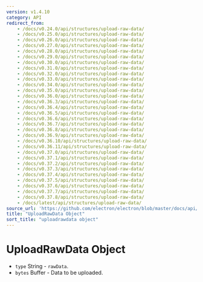 ```yaml
---
version: v1.4.10
category: API
redirect_from:
    - /docs/v0.24.0/api/structures/upload-raw-data/
    - /docs/v0.25.0/api/structures/upload-raw-data/
    - /docs/v0.26.0/api/structures/upload-raw-data/
    - /docs/v0.27.0/api/structures/upload-raw-data/
    - /docs/v0.28.0/api/structures/upload-raw-data/
    - /docs/v0.29.0/api/structures/upload-raw-data/
    - /docs/v0.30.0/api/structures/upload-raw-data/
    - /docs/v0.31.0/api/structures/upload-raw-data/
    - /docs/v0.32.0/api/structures/upload-raw-data/
    - /docs/v0.33.0/api/structures/upload-raw-data/
    - /docs/v0.34.0/api/structures/upload-raw-data/
    - /docs/v0.35.0/api/structures/upload-raw-data/
    - /docs/v0.36.0/api/structures/upload-raw-data/
    - /docs/v0.36.3/api/structures/upload-raw-data/
    - /docs/v0.36.4/api/structures/upload-raw-data/
    - /docs/v0.36.5/api/structures/upload-raw-data/
    - /docs/v0.36.6/api/structures/upload-raw-data/
    - /docs/v0.36.7/api/structures/upload-raw-data/
    - /docs/v0.36.8/api/structures/upload-raw-data/
    - /docs/v0.36.9/api/structures/upload-raw-data/
    - /docs/v0.36.10/api/structures/upload-raw-data/
    - /docs/v0.36.11/api/structures/upload-raw-data/
    - /docs/v0.37.0/api/structures/upload-raw-data/
    - /docs/v0.37.1/api/structures/upload-raw-data/
    - /docs/v0.37.2/api/structures/upload-raw-data/
    - /docs/v0.37.3/api/structures/upload-raw-data/
    - /docs/v0.37.4/api/structures/upload-raw-data/
    - /docs/v0.37.5/api/structures/upload-raw-data/
    - /docs/v0.37.6/api/structures/upload-raw-data/
    - /docs/v0.37.7/api/structures/upload-raw-data/
    - /docs/v0.37.8/api/structures/upload-raw-data/
    - /docs/latest/api/structures/upload-raw-data/
source_url: 'https://github.com/electron/electron/blob/master/docs/api/structures/upload-raw-data.md'
title: "UploadRawData Object"
sort_title: "uploadrawdata object"
---
```


# UploadRawData Object

* `type` String - `rawData`.
* `bytes` Buffer - Data to be uploaded.

